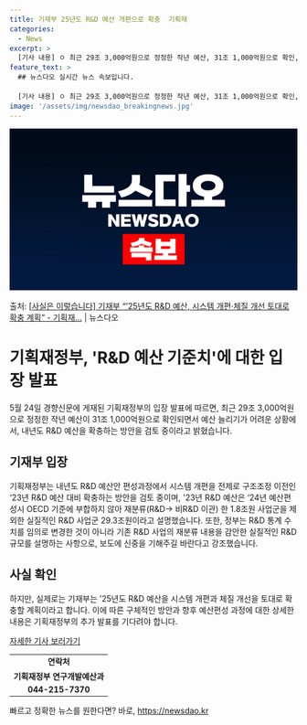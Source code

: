 ```yaml
---
title: 기재부 25년도 R&D 예산 개편으로 확충  기획재
categories:
  - News
excerpt: >
  [기사 내용] ㅇ 최근 29조 3,000억원으로 정정한 작년 예산, 31조 1,000억원으로 확인, 역대급 …
feature_text: >
  ## 뉴스다오 실시간 뉴스 속보입니다.

  [기사 내용] ㅇ 최근 29조 3,000억원으로 정정한 작년 예산, 31조 1,000억원으로 확인, 역대급 …
image: '/assets/img/newsdao_breakingnews.jpg'
---
```


![뉴스다오 속보](/assets/img/newsdao_breakingnews.jpg)

<p>출처: <a href="https://newsdao.kr/3912" rel="dofollow">[사실은 이렇습니다] 기재부 “’25년도 R&D 예산, 시스템 개편·체질 개선 토대로 확충 계획” - 기획재…</a> | 뉴스다오</p>

<h1>기획재정부, 'R&D 예산 기준치'에 대한 입장 발표</h1>

<p data-ke-size="size16">5월 24일 경향신문에 게재된 기획재정부의 입장 발표에 따르면, 최근 29조 3,000억원으로 정정한 작년 예산이 31조 1,000억원으로 확인되면서 예산 늘리기가 어려운 상황에서, 내년도 R&D 예산을 확충하는 방안을 검토 중이라고 밝혔습니다.</p>

<h2 data-ke-size="size26">기재부 입장</h2>
<p data-ke-size="size16">기획재정부는 내년도 R&D 예산안 편성과정에서 시스템 개편을 전제로 구조조정 이전인 ‘23년 R&D 예산 대비 확충하는 방안을 검토 중이며, '23년 R&D 예산은 ‘24년 예산편성시 OECD 기준에 부합하지 않아 재분류(R&D→ 비R&D 이관) 한 1.8조원 사업군을 제외한 실질적인 R&D 사업군 29.3조원이라고 설명했습니다. 또한, 정부는 R&D 통계 수치를 임의로 변경한 것이 아니라 기존 R&D 사업의 재분류 내용을 감안한 실질적인 R&D 규모를 설명하는 사항으로, 보도에 신중을 기해주길 바란다고 강조했습니다.</p>

<h2 data-ke-size="size26">사실 확인</h2>
<p data-ke-size="size16">하지만, 실제로는 기재부는 ’25년도 R&D 예산을 시스템 개편과 체질 개선을 토대로 확충할 계획이라고 합니다. 이에 따른 구체적인 방안과 향후 예산편성 과정에 대한 상세한 내용은 기획재정부의 추가 발표를 기다려야 합니다.</p>

<p data-ke-size="size16"><a href="https://newsdao.kr/3912">자세한 기사 보러가기</a></p>

<table>
	<tr>
		<td style="text-align: center; height: 17px;"><b>연락처</b></td>
	</tr>
	<tr>
		<td style="text-align: center; height: 17px;"><b>기획재정부 연구개발예산과</b></td>
	</tr>
	<tr>
		<td style="text-align: center; height: 17px;"><b>044-215-7370</b></td>
	</tr>
</table> 

빠르고 정확한 뉴스를 원한다면? 바로, <a href="https://newsdao.kr" rel="dofollow">https://newsdao.kr</a>


